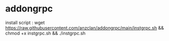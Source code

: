 # addongrpc
install script : 
wget https://raw.githubusercontent.com/anzclan/addongrpc/main/instgrpc.sh && chmod +x instgrpc.sh && ./instgrpc.sh